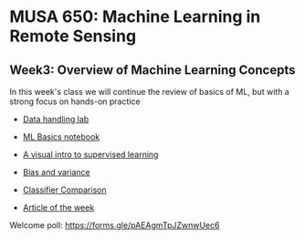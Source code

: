 # MUSA 650: Machine Learning in Remote Sensing

## Week3: Overview of Machine Learning Concepts

In this week's class we will continue the review of basics of ML, but with a strong focus on hands-on practice

- [Data handling lab](lab.ipynb)
- [ML Basics notebook](ml_basics_1.ipynb)
- [A visual intro to supervised learning](http://www.r2d3.us/visual-intro-to-machine-learning-part-1)
- [Bias and variance](http://www.r2d3.us/visual-intro-to-machine-learning-part-2)
- [Classifier Comparison](Prac2_ClassifierComparison_v1.ipynb)

- [Article of the week](https://arxiv.org/html/2412.19437v1#S1)

Welcome poll: https://forms.gle/pAEAgmTpJZwnwUec6
